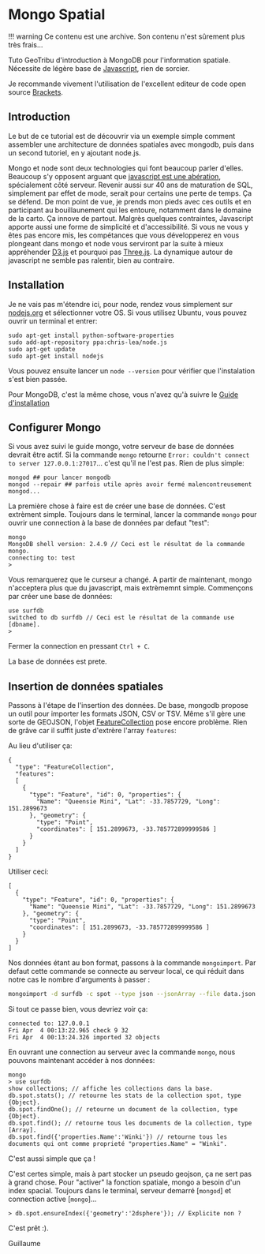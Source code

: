 # Mongo Spatial

!!! warning
    Ce contenu est une archive. Son contenu n'est sûrement plus très frais...

Tuto GeoTribu d'introduction à MongoDB pour l'information spatiale. Nécessite de légère base de [Javascript](http://fr.openclassrooms.com/informatique/cours/dynamisez-vos-sites-web-avec-javascript), rien de sorcier.

Je recommande vivement l'utilisation de l'excellent editeur de code open source [Brackets](http://brackets.io/).

## Introduction

Le but de ce tutorial est de découvrir via un exemple simple comment assembler une architecture de données spatiales avec mongodb, puis dans un second tutoriel, en y ajoutant node.js.

Mongo et node sont deux technologies qui font beaucoup parler d'elles. Beaucoup s'y opposent arguant que [javascript est une abération](http://sametmax.com/un-gros-troll-de-plus-sur-javacscript/), spécialement côté serveur. Revenir aussi sur 40 ans de maturation de SQL, simplement par effet de mode, serait pour certains une perte de temps. Ça se défend. De mon point de vue, je prends mon pieds avec ces outils et en participant au bouillaunement qui les entoure, notamment dans le domaine de la carto. Ça innove de partout. Malgrès quelques contraintes, Javascript apporte aussi une forme de simplicité et d'accessibilité. Si vous ne vous y êtes pas encore mis, les compétances que vous développerez en vous plongeant dans mongo et node vous serviront par la suite à mieux appréhender [D3.js](http://d3js.org/) et pourquoi pas [Three.js](http://threejs.org/). La dynamique autour de javascript ne semble pas ralentir, bien au contraire.

## Installation

Je ne vais pas m'étendre ici, pour node, rendez vous simplement sur [nodejs.org](http://nodejs.org/ "nodejs.org") et sélectionner votre OS. Si vous utilisez Ubuntu, vous pouvez ouvrir un terminal et entrer:

    sudo apt-get install python-software-properties
    sudo add-apt-repository ppa:chris-lea/node.js
    sudo apt-get update
    sudo apt-get install nodejs

Vous pouvez ensuite lancer un `node --version` pour vérifier que l'instalation s'est bien passée.

Pour MongoDB, c'est la même chose, vous n'avez qu'à suivre le [Guide d'installation](http://docs.mongodb.org/manual/installation/ "docs.mongodb.org/manual/installation/")

## Configurer Mongo

Si vous avez suivi le guide mongo, votre serveur de base de données devrait être actif. Si la commande `mongo` retourne `Error: couldn't connect to server 127.0.0.1:27017`... c'est qu'il ne l'est pas. Rien de plus simple:

    mongod ## pour lancer mongodb
    mongod --repair ## parfois utile après avoir fermé malencontreusement mongod...

La première chose à faire est de créer une base de données. C'est extrèment simple. Toujours dans le terminal, lancer la commande `mongo` pour ouvrir une connection à la base de données par defaut "test":

    mongo
    MongoDB shell version: 2.4.9 // Ceci est le résultat de la commande mongo.
    connecting to: test
    >

Vous remarquerez que le curseur a changé. A partir de maintenant, mongo n'acceptera plus que du javascript, mais extrèmemnt simple. Commençons par créer une base de données:

    use surfdb
    switched to db surfdb // Ceci est le résultat de la commande use [dbname].
    >

Fermer la connection en pressant `Ctrl + C`.

La base de données est prete.

## Insertion de données spatiales

Passons à l'étape de l'insertion des données. De base, mongodb propose un outil pour importer les formats JSON, CSV or TSV. Même s'il gère une sorte de GEOJSON, l'objet [FeatureCollection](http://geojson.org/geojson-spec.html#feature-collection-objects) pose encore problème. Rien de grâve car il suffit juste d'extrère l'array `features`:

Au lieu d'utiliser ça:

    {
      "type": "FeatureCollection",
      "features": 
      [
        { 
          "type": "Feature", "id": 0, "properties": { 
            "Name": "Queensie Mini", "Lat": -33.7857729, "Long": 151.2899673 
          }, "geometry": { 
            "type": "Point", 
            "coordinates": [ 151.2899673, -33.785772899999586 ] 
          }
        }
      ]
    }

Utiliser ceci:

    [
      { 
        "type": "Feature", "id": 0, "properties": { 
          "Name": "Queensie Mini", "Lat": -33.7857729, "Long": 151.2899673 
        }, "geometry": { 
          "type": "Point", 
          "coordinates": [ 151.2899673, -33.785772899999586 ] 
        }
      }
    ]

Nos données étant au bon format, passons à la commande `mongoimport`. Par defaut cette commande se connecte au serveur local, ce qui réduit dans notre cas le nombre d'arguments à passer :

```bash
mongoimport -d surfdb -c spot --type json --jsonArray --file data.json
```

Si tout ce passe bien, vous devriez voir ça:

    connected to: 127.0.0.1
    Fri Apr  4 00:13:22.965 check 9 32
    Fri Apr  4 00:13:24.326 imported 32 objects

En ouvrant une connection au serveur avec la commande `mongo`, nous pouvons maintenant accéder à nos données:

    mongo
    > use surfdb
    show collections; // affiche les collections dans la base.
    db.spot.stats(); // retourne les stats de la collection spot, type {Object}.
    db.spot.findOne(); // retourne un document de la collection, type {Object}.
    db.spot.find(); // retourne tous les documents de la collection, type [Array].
    db.spot.find({'properties.Name':'Winki'}) // retourne tous les documents qui ont comme proprieté "properties.Name" = "Winki".

C'est aussi simple que ça !

C'est certes simple, mais à part stocker un pseudo geojson, ça ne sert pas à grand chose. Pour "activer" la fonction spatiale, mongo a besoin d'un index spacial. Toujours dans le terminal, serveur demarré [`mongod`] et connection active [`mongo`]...

    > db.spot.ensureIndex({'geometry':'2dsphere'}); // Explicite non ?

C'est prêt :).

Guillaume
